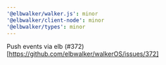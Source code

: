 ```yaml
---
'@elbwalker/walker.js': minor
'@elbwalker/client-node': minor
'@elbwalker/types': minor
---
```


Push events via elb (#372)[https://github.com/elbwalker/walkerOS/issues/372]
